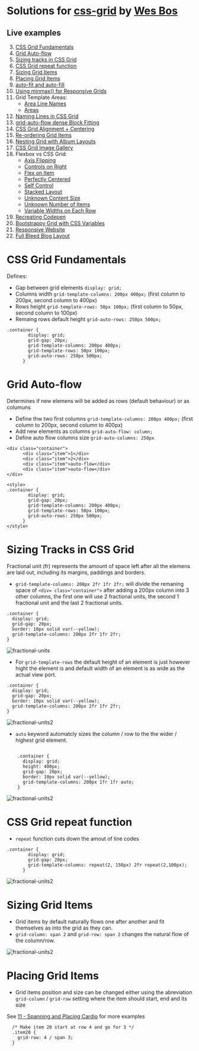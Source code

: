# Solutions for [css-grid](https://cssgrid.io/) by [Wes Bos](https://github.com/wesbos/)

## Live examples

3.  [CSS Grid Fundamentals](#css-grid-fundamentals)
4.  [Grid Auto-flow](#grid-auto-flow)
5.  [Sizing tracks in CSS Grid](#Sizing-Tracks-in-CSS-Grid)
6.  [CSS Grid repeat function](#css-grid-repeat-function)
7.  [Sizing Grid Items](#sizing-grid-items)
8.  [Placing Grid Items](#Placing-Grid-items)
9.  [auto-fit and auto-fill](https://jsfiddle.net/d1pLngzx/)
10. [Using minmax() for Responsive Grids](https://jsfiddle.net/xthszm2j/)
11. Grid Template Areas:
    - [Area Line Names](https://jsfiddle.net/tkyxomht/)
    - [Areas](https://jsfiddle.net/p0sn7L7v/)
12. [Naming Lines in CSS Grid](https://jsfiddle.net/ygpmn0xh/)
13. [grid-auto-flow dense Block Fitting](https://jsfiddle.net/sxj83p70/)
14. [CSS Grid Alignment + Centering](https://jsfiddle.net/eyL9a2gv/)
15. [Re-ordering Grid Items](https://jsfiddle.net/uscf9mk0/)
16. [Nesting Grid with Album Layouts](https://jsfiddle.net/yn7jak0y/)
17. [CSS Grid Image Gallery](https://jsfiddle.net/cbjzped2/)
18. Flexbox vs CSS Grid:
    - [Axis Flipping](https://jsfiddle.net/pt8hym9s/)
    - [Controls on Right](https://jsfiddle.net/4o7gavuj/)
    - [Flex on Item](https://jsfiddle.net/1u264ftd/)
    - [Perfectly Centered](https://jsfiddle.net/sgbrtrjo/)
    - [Self Control](https://jsfiddle.net/c6gg8pkn/)
    - [Stacked Layout](https://jsfiddle.net/mnfm1sw0/)
    - [Unknown Content Size](https://jsfiddle.net/4ze02bkj/)
    - [Unknown Number of Items](https://jsfiddle.net/Lg7r3jmy/)
    - [Variable Widths on Each Row](https://jsfiddle.net/qymhootd/)
19. [Recreating Codepen](https://jsfiddle.net/br6n54qt/)
20. [Bootstrappy Grid with CSS Variables](https://jsfiddle.net/gLLht2hd/)
21. [Responsive Website](https://jsfiddle.net/bh16ofp8/)
22. [Full Bleed Blog Layout](https://jsfiddle.net/j8w6v3mh/)

# CSS Grid Fundamentals

Defines:

- Gap between grid elements `display: grid;`
- Columns width `grid-template-columns: 200px 400px;` (first column to 200px, second column to 400px)
- Rows height `grid-template-rows: 50px 100px;` (first column to 50px, second column to 100px)
- Remaing rows default height `grid-auto-rows: 250px 500px;`

```
.container {
        display: grid;
        grid-gap: 20px;
        grid-template-columns: 200px 400px;
        grid-template-rows: 50px 100px;
        grid-auto-rows: 250px 500px;
      }
```

# Grid Auto-flow

Determines if new elemens will be added as rows (default behaviour) or as columuns

- Define thw two first columns `grid-template-columns: 200px 400px;` (first column to 200px, second column to 400px)
- Add new elements as columns `grid-auto-flow: column;`
- Define auto flow columns size `grid-auto-columns: 250px`

```
<div class="container">
      <div class="item">1</div>
      <div class="item">2</div>
      <div class="item">auto-flow</div>
      <div class="item">auto-flow</div>
</div>

<style>
.container {
        display: grid;
        grid-gap: 20px;
        grid-template-columns: 200px 400px;
        grid-template-rows: 50px 100px;
        grid-auto-rows: 250px 500px;
      }
</style>
```

# Sizing Tracks in CSS Grid

Fractional unit (fr) represents the amount of space left after all the elemens are laid out, including its margins, paddings and borders.

- `grid-template-columns: 200px 2fr 1fr 2fr;` will divide the remaning space of `<div= class="container">` after adding a 200px column into 3 other columns, the first one will use 2 fractional units, the second 1 fractional unit and the last 2 fractional units.

```
.container {
  display: grid;
  grid-gap: 20px;
  border: 10px solid var(--yellow);
  grid-template-columns: 200px 2fr 1fr 2fr;
}
```

![fractional-units](https://github.com/nsilverio/css-grid/blob/master/assets/images/fractional-unit.png)

- For `grid-template-rows` the default height of an element is just however hight the element is and default width of an element is as wide as the actual view port.

```
.container {
  display: grid;
  grid-gap: 20px;
  border: 10px solid var(--yellow);
  grid-template-columns: 200px 2fr 1fr 2fr;
}
```

![fractional-units2](https://github.com/nsilverio/css-grid/blob/master/assets/images/fractional-unit2.png)

- `auto` keyword automatcly sizes the column / row to the the wider / highest grid element.

```

    .container {
      display: grid;
      height: 400px;
      grid-gap: 20px;
      border: 10px solid var(--yellow);
      grid-template-columns: 200px 1fr 1fr auto;
    }

```

![fractional-units2](https://github.com/nsilverio/css-grid/blob/master/assets/images/auto-keyword.png)

# CSS Grid repeat function

- `repeat` function cuts down the amout of line codes

```
.container {
        display: grid;
        grid-gap: 20px;
        grid-template-columns: repeat(2, 150px) 2fr repeat(2,100px);
      }
```

![fractional-units2](https://github.com/nsilverio/css-grid/blob/master/assets/images/repeat-function.png)

# Sizing Grid Items

- Grid items by default naturally flows one after another and fit themselves as into the grid as they can.
- `grid-column: span 2` and `grid-row: span 2` changes the natural flow of the column/row.

![fractional-units2](https://github.com/nsilverio/css-grid/blob/master/assets/images/grid-span.png)

# Placing Grid Items

- Grid items position and size can be changed either using the abreviation `grid-column` / `grid-row` setting where the item should start, end and its size

See [11 - Spanning and Placing Cardio](https://github.com/nsilverio/css-grid/tree/master/11%20-%20Spanning%20and%20Placing%20Cardio) for more examples

```
  /* Make item 20 start at row 4 and go for 3 */
  .item20 {
    grid-row: 4 / span 3;
  }
```

